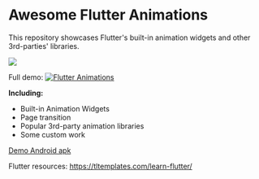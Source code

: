 # Awesome Flutter Animations


This repository showcases Flutter's built-in animation widgets and other 3rd-parties' libraries.

![](https://github.com/androideen/awesome_flutter_animation/blob/master/demo/demo.gif)

Full demo: [![Flutter Animations](https://img.youtube.com/vi/TQpV-f_3C1E/maxres3.jpg)](https://www.youtube.com/watch?v=TQpV-f_3C1E)

**Including:**

- Built-in Animation Widgets
- Page transition
- Popular 3rd-party animation libraries
- Some custom work

[Demo Android apk](https://github.com/androideen/awesome_flutter_animation/blob/master/demo/app.apk)

Flutter resources: https://tltemplates.com/learn-flutter/